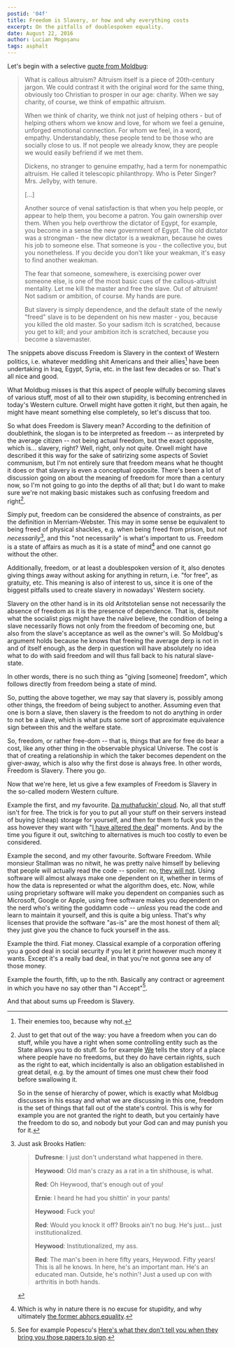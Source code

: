 ```yaml
---
postid: '04f'
title: Freedom is Slavery, or how and why everything costs
excerpt: On the pitfalls of doublespoken equality.
date: August 22, 2016
author: Lucian Mogoșanu
tags: asphalt
---
```


Let's begin with a selective [quote from Moldbug][moldbug]:

>  What is callous altruism?  Altruism itself is a piece of 20th-century
>  jargon. We could contrast it with the original word for the same
>  thing, obviously too Christian to prosper in our age: charity. When
>  we say charity, of course, we think of empathic altruism.
>
> When we think of charity, we think not just of helping others - but of
> helping others whom we know and love, for whom we feel a genuine,
> unforged emotional connection.  For whom we feel, in a word, empathy.
> Understandably, these people tend to be those who are socially close
> to us. If not people we already know, they are people we would easily
> befriend if we met them.
>
> Dickens, no stranger to genuine empathy, had a term for nonempathic
> altruism. He called it telescopic philanthropy.  Who is Peter Singer?
> Mrs. Jellyby, with tenure.
>
> [...]
>
> Another source of venal satisfaction is that when you help people, or
> appear to help them, you become a patron. You gain ownership over
> them. When you help overthrow the dictator of Egypt, for example, you
> become in a sense the new government of Egypt. The old dictator was a
> strongman - the new dictator is a weakman, because he owes his job to
> someone else. That someone is you - the collective you, but you
> nonetheless. If you decide you don't like your weakman, it's easy to
> find another weakman.
>
> The fear that someone, somewhere, is exercising power over someone
> else, is one of the most basic cues of the callous-altruist mentality.
> Let me kill the master and free the slave. Out of altruism! Not
> sadism or ambition, of course. My hands are pure.
>
> But slavery is simply dependence, and the default state of the newly
> "freed" slave is to be dependent on his new master - you, because you
> killed the old master. So your sadism itch is scratched, because you
> get to kill; and your ambition itch is scratched, because you become a
> slavemaster.

The snippets above discuss Freedom is Slavery in the context of Western
politics, i.e. whatever meddling shit Americans and their allies[^1]
have been undertaking in Iraq, Egypt, Syria, etc. in the last few
decades or so. That's all nice and good.

What Moldbug misses is that this aspect of people wilfully becoming
slaves of various stuff, most of all to their own stupidity, is becoming
entrenched in today's Western culture. Orwell might have gotten it
right, but then again, he might have meant something else completely, so
let's discuss that too.

So what does Freedom is Slavery mean? According to the definition of
doublethink, the slogan is to be interpreted as freedom -- as
interpreted by the average citizen -- not being actual freedom, but the
exact opposite, which is... slavery, right? Well, right, only not
quite. Orwell might have described it this way for the sake of
satirizing some aspects of Soviet communism, but I'm not entirely sure
that freedom means what he thought it does or that slavery is even a
conceptual opposite. There's been a lot of discussion going on about the
meaning of freedom for more than a century now, so I'm not going to go
into the depths of all that; but I do want to make sure we're not making
basic mistakes such as confusing freedom and right[^2].

Simply put, freedom can be considered the absence of constraints, as per
the definition in Merriam-Webster. This may in some sense be equivalent
to being freed of physical shackles, e.g. when being freed from prison,
but *not necessarily*[^3], and this "not necessarily" is what's
important to us. Freedom is a state of affairs as much as it is a state
of mind[^4] and one cannot go without the other.

Additionally, freedom, or at least a doublespoken version of it, also
denotes giving things away without asking for anything in return,
i.e. "for free", as gratuity, etc. This meaning is also of interest to
us, since it is one of the biggest pitfalls used to create slavery in
nowadays' Western society.

Slavery on the other hand is in its old Aritstotelian sense not
necessarily the absence of freedom as it is the presence of
dependence. That is, despite what the socialist pigs might have the
naïve believe, the condition of being a slave necessarily flows not only
from the freedom of becoming one, but also from the slave's acceptance
as well as the owner's will. So Moldbug's argument holds because he
knows that freeing the average derp is not in and of itself enough, as
the derp in question will have absolutely no idea what to do with said
freedom and will thus fall back to his natural slave-state.

In other words, there is no such thing as "giving [someone] freedom",
which follows directly from freedom being a state of mind.

So, putting the above together, we may say that slavery is, possibly
among other things, the freedom of being subject to another. Assuming
even that one is born a slave, then slavery is the freedom to not do
anything in order to not be a slave, which is what puts some sort of
approximate equivalence sign between this and the welfare state.

So, freedom, or rather free-dom -- that is, things that are for free do
bear a cost, like any other thing in the observable physical
Universe. The cost is that of creating a relationship in which the taker
becomes dependent on the giver-away, which is also why the first dose is
always free. In other words, Freedom is Slavery. There you go.

Now that we're here, let us give a few examples of Freedom is Slavery in
the so-called modern Western culture.

Example the first, and my
favourite. [Da muthafuckin' cloud][cloud-software]. No, all that stuff
isn't for free. The trick is for you to put all your stuff on their
servers instead of buying (cheap) storage for yourself, and then for
them to fuck you in the ass however they want with
"[I have altered the deal][deal-worse]" moments. And by the time you
figure it out, switching to alternatives is much too costly to even be
considered.

Example the second, and my other favourite. Software Freedom. While
monsieur Stallman was no nitwit, he was pretty naïve himself by
believing that people will actually read the code -- spoiler: no,
[they will not][software-engineering-ii]. Using software will almost
always make one dependent on it, whether in terms of how the data is
represented or what the algorithm does, etc. Now, while using
proprietary software will make you dependent on companies such as
Microsoft, Google or Apple, using free software makes you dependent on
the nerd who's writing the goddamn code -- *unless* you read the code
and learn to maintain it yourself, and this is quite a big
unless. That's why licenses that provide the software "as-is" are the
most honest of them all; they just give you the chance to fuck yourself
in the ass.

Example the third. Fiat money. Classical example of a corporation
offering you a good deal in social security if you let it print however
much money it wants. Except it's a really bad deal, in that you're not
gonna see any of those money.

Example the fourth, fifth, up to the nth. Basically any contract or
agreement in which you have no say other than "I Accept"[^5].

And that about sums up Freedom is Slavery.

[^1]: Their enemies too, because why not.

[^2]: Just to get that out of the way: you have a freedom when you can
    do stuff, while you have a right when some controlling entity such
    as the State allows you to do stuff. So for example [We][we] tells
    the story of a place where people have no freedoms, but they do have
    certain rights, such as the right to eat, which incidentally is also
    an obligation established in great detail, e.g. by the amount of
    times one must chew their food before swallowing it.

    So in the sense of hierarchy of power, which is exactly what Moldbug
    discusses in his essay and what we are discussing in this one,
    freedom is the set of things that fall out of the state's
    control. This is why for example you are not granted the right to
    death, but you certainly have the freedom to do so, and nobody but
    your God can and may punish you for it.

[^3]: Just ask Brooks Hatlen:

    > **Dufresne**: I just don't understand what happened in there.
    >
    > **Heywood**: Old man's crazy as a rat in a tin shithouse, is what.
    >
    > **Red**: Oh Heywood, that's enough out of you!
    >
    > **Ernie**: I heard he had you shittin' in your pants!
    >
    > **Heywood**: Fuck you!
    >
    > **Red**: Would you knock it off? Brooks ain't no bug. He's
    > just... just institutionalized.
    >
    > **Heywood**: Institutionalized, my ass.
    >
    > **Red**: The man's been in here fifty years, Heywood. Fifty years!
    > This is all he knows. In here, he's an important man. He's an
    > educated man. Outside, he's nothin'! Just a used up con with
    > arthritis in both hands.

[^4]: Which is why in nature there is no excuse for stupidity, and why
    ultimately [the former abhors equality][slither-io].

[^5]: See for example Popescu's
    [Here's what they don't tell you when they bring you those papers to sign][trilema].

[moldbug]: http://unqualified-reservations.blogspot.ro/2013/09/technology-communism-and-brown-scare.html
[we]: /posts/y02/04b-we.html
[slither-io]: /posts/y02/048-slither-io-unfairness.html
[cloud-software]: /posts/y02/041-cloud-software-is-unreliable-ii.html
[deal-worse]: https://www.youtube.com/watch?v=WpE_xMRiCLE
[software-engineering-ii]: /posts/y02/049-the-myth-of-software-engineering-ii.html
[trilema]: http://trilema.com/2015/heres-what-they-dont-tell-you-when-they-bring-you-those-papers-to-sign/
